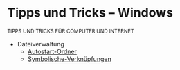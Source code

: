 # Tipps und Tricks – Windows
<small>TIPPS UND TRICKS FÜR COMPUTER UND INTERNET</small>

* Dateiverwaltung
  * [Autostart-Ordner](Autostart-Ordner.md)
  * [Symbolische-Verknüpfungen](Symbolische-Verknüpfungen.md)
